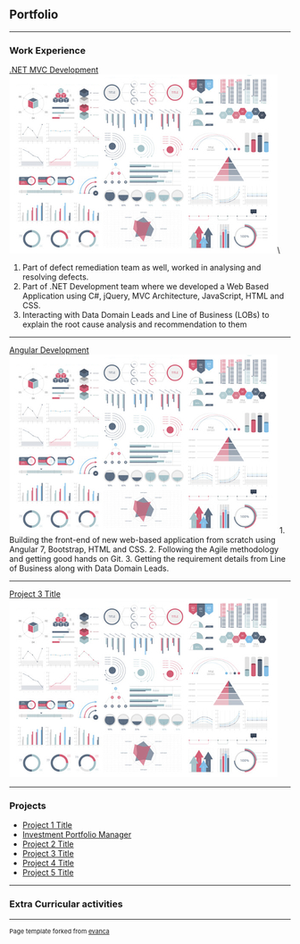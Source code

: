 ## Portfolio

---

### Work Experience 

[.NET MVC Development](/sample_page)
<img src="images/dummy_thumbnail.jpg?raw=true"/>\	
1. Part of defect remediation team as well, worked in analysing and resolving defects.
2. Part of .NET Development team where we developed a Web Based Application using C#, jQuery, MVC Architecture, JavaScript, HTML and CSS.
3. Interacting with Data Domain Leads and Line of Business (LOBs) to explain the root cause analysis and recommendation to them

---
[Angular Development](/pdf/sample_presentation.pdf)
<img src="images/dummy_thumbnail.jpg?raw=true"/>
	1. Building the front-end of new web-based application from scratch using Angular 7, Bootstrap, HTML and CSS.
	2. Following the Agile methodology and getting good hands on Git.
	3. Getting the requirement details from Line of Business along with Data Domain Leads.

---
[Project 3 Title](http://example.com/)
<img src="images/dummy_thumbnail.jpg?raw=true"/>

---

### Projects

- [Project 1 Title](http://example.com/)
- [Investment Portfolio Manager](http://example.com/)
- [Project 2 Title](http://example.com/)
- [Project 3 Title](http://example.com/)
- [Project 4 Title](http://example.com/)
- [Project 5 Title](http://example.com/)

---

### Extra Curricular activities


---
<p style="font-size:11px">Page template forked from <a href="https://github.com/evanca/quick-portfolio">evanca</a></p>
<!-- Remove above link if you don't want to attibute -->
